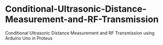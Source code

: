 # Conditional-Ultrasonic-Distance-Measurement-and-RF-Transmission
Conditional Ultrasonic Distance Measurement and RF Transmission using Arduino Uno in Proteus
